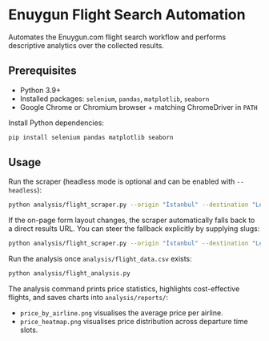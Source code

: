 # Enuygun Flight Search Automation

Automates the Enuygun.com flight search workflow and performs descriptive analytics over the collected results.

## Prerequisites
- Python 3.9+
- Installed packages: `selenium`, `pandas`, `matplotlib`, `seaborn`
- Google Chrome or Chromium browser + matching ChromeDriver in `PATH`

Install Python dependencies:
```bash
pip install selenium pandas matplotlib seaborn
```

## Usage
Run the scraper (headless mode is optional and can be enabled with `--headless`):
```bash
python analysis/flight_scraper.py --origin "İstanbul" --destination "Lefkoşa" --departure-date 2024-06-01 --headless
```
If the on-page form layout changes, the scraper automatically falls back to a direct results URL. You can steer the fallback explicitly by supplying slugs:
```bash
python analysis/flight_scraper.py --origin "İstanbul" --destination "Lefkoşa" --origin-slug istanbul --destination-slug ercan --departure-date 2024-06-01 --headless
```

Run the analysis once `analysis/flight_data.csv` exists:
```bash
python analysis/flight_analysis.py
```

The analysis command prints price statistics, highlights cost-effective flights, and saves charts into `analysis/reports/`:
- `price_by_airline.png` visualises the average price per airline.
- `price_heatmap.png` visualises price distribution across departure time slots.

